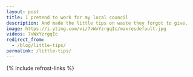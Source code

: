 ```yaml
---
layout: post
title: I pretend to work for my local council
description: And made the little tips on waste they forgot to give.
image: https://i.ytimg.com/vi/7vWxYzrgqIc/maxresdefault.jpg
videos: 7vWxYzrgqIc
redirect_from:
  - /blog/little-tips/
permalink: /little-tips/
---
```


<div class="youtube-player" data-id="{{ page.videos }}" data-thumb="{{ page.image }}"></div>

<div class="youtube-player" data-id="3VTb5GsVS-A" data-thumb="https://i.ytimg.com/vi/3VTb5GsVS-A/maxresdefault.jpg"></div>

<div class="youtube-player" data-id="DBDEsVl6NAs" data-thumb="https://i.ytimg.com/vi/DBDEsVl6NAs/maxresdefault.jpg"></div>

<div class="youtube-player" data-id="1re8Y-JoD78" data-thumb="https://i.ytimg.com/vi/1re8Y-JoD78/maxresdefault.jpg"></div>

{% include refrost-links %}
